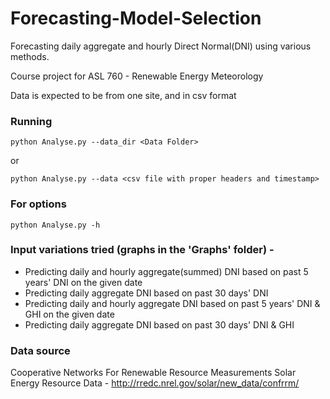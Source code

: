 # Forecasting-Model-Selection

Forecasting daily aggregate and hourly Direct Normal(DNI) using various methods.

Course project for ASL 760 - Renewable Energy Meteorology

Data is expected to be from one site, and in csv format

### Running
    python Analyse.py --data_dir <Data Folder>

or
    
    python Analyse.py --data <csv file with proper headers and timestamp>

### For options
    python Analyse.py -h



### Input variations tried (graphs in the 'Graphs' folder) -

* Predicting daily and hourly aggregate(summed) DNI based on past 5 years' DNI on the given date
* Predicting daily aggregate DNI based on past 30 days' DNI
* Predicting daily and hourly aggregate DNI based on past 5 years' DNI & GHI on the given date
* Predicting daily aggregate DNI based on past 30 days' DNI & GHI


### Data source
Cooperative Networks For Renewable Resource Measurements Solar Energy Resource Data - http://rredc.nrel.gov/solar/new_data/confrrm/
